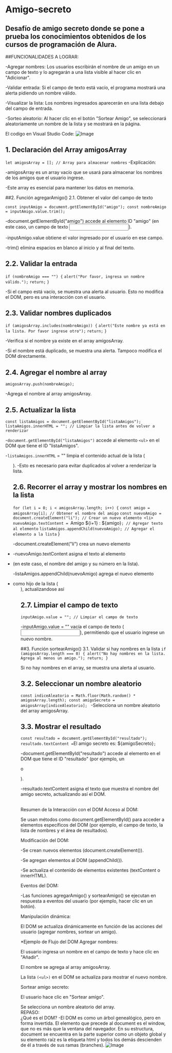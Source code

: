<h1>Amigo-secreto</h1> 
<h2>Desafío de amigo secreto donde se pone a prueba los conocimientos obtenidos de los cursos de programación de Alura.</h2>

##FUNCIONALIDADES A LOGRAR:

-Agregar nombres: Los usuarios escribirán el nombre de un amigo en un campo de texto y lo agregarán a una lista visible al hacer clic en "Adicionar".

-Validar entrada: Si el campo de texto está vacío, el programa mostrará una alerta pidiendo un nombre válido.

-Visualizar la lista: Los nombres ingresados aparecerán en una lista debajo del campo de entrada.

-Sorteo aleatorio: Al hacer clic en el botón "Sortear Amigo", se seleccionará aleatoriamente un nombre de la lista y se mostrará en la página.

El codigo en Visual Studio Code:
![Image](https://github.com/user-attachments/assets/aefbbdd6-e2ba-410e-beb9-8083526fa208)



## 1. Declaración del Array amigosArray


`let amigosArray = []; // Array para almacenar nombres`
-Explicación:

-amigosArray es un array vacío que se usará para almacenar los nombres de los amigos que el usuario ingrese.

-Este array es esencial para mantener los datos en memoria.

##2. Función agregarAmigo()
2.1. Obtener el valor del campo de texto

`const inputAmigo = document.getElementById("amigo");
const nombreAmigo = inputAmigo.value.trim();`

-document.getElementById("amigo") accede al elemento ID "amigo" (en este caso, un campo de texto <input>).

-inputAmigo.value obtiene el valor ingresado por el usuario en ese campo.

-trim() elimina espacios en blanco al inicio y al final del texto.

## 2.2. Validar la entrada

`if (nombreAmigo === "") {`
    `alert("Por favor, ingresa un nombre válido.");`
    `return;`
`}`

-Si el campo está vacío, se muestra una alerta al usuario. Esto no modifica el DOM, pero es una interacción con el usuario.

## 2.3. Validar nombres duplicados

`if (amigosArray.includes(nombreAmigo)) {`
    `alert("Este nombre ya está en la lista. Por favor ingrese otro");`
    `return;`
`}`

-Verifica si el nombre ya existe en el array amigosArray.

-Si el nombre está duplicado, se muestra una alerta. Tampoco modifica el DOM directamente.

## 2.4. Agregar el nombre al array

`amigosArray.push(nombreAmigo);`


-Agrega el nombre al array amigosArray.


## 2.5. Actualizar la lista 

`const listaAmigos = document.getElementById("listaAmigos");
listaAmigos.innerHTML = ""; // Limpiar la lista antes de volver a renderizar`


-`document.getElementById("listaAmigos")` accede al elemento `<ul>` en el DOM que tiene el ID "listaAmigos".

-`listaAmigos.innerHTML` = "" limpia el contenido actual de la lista (<ul>).
-Esto es necesario para evitar duplicados al volver a renderizar la lista.

## 2.6. Recorrer el array y mostrar los nombres en la lista

`for (let i = 0; i < amigosArray.length; i++) {`
    `const amigo = amigosArray[i]; // Obtener el nombre del amigo`
    `const nuevoAmigo = document.createElement("li"); // Crear un nuevo elemento <li>`
    `nuevoAmigo.textContent = `Amigo ${i+1} : ${amigo}`; // Agregar texto al elemento`
    `listaAmigos.appendChild(nuevoAmigo); // Agregar el elemento a la lista`
}


-document.createElement("li") crea un nuevo elemento <li> 

-nuevoAmigo.textContent asigna el texto al elemento <li> (en este caso, el nombre del amigo y su número en la lista).

-listaAmigos.appendChild(nuevoAmigo) agrega el nuevo elemento <li> como hijo de la lista (<ul>), actualizandose así

## 2.7. Limpiar el campo de texto
`
inputAmigo.value = ""; // Limpiar el campo de texto
`

-inputAmigo.value = "" vacía el campo de texto (<input>), permitiendo que el usuario ingrese un nuevo nombre.

##3. Función sortearAmigo()
3.1. Validar si hay nombres en la lista
`
if (amigosArray.length === 0) {
    alert("No hay nombres en la lista. Agrega al menos un amigo.");
    return;
}
`

Si no hay nombres en el array, se muestra una alerta al usuario. 

## 3.2. Seleccionar un nombre aleatorio

`const indiceAleatorio = Math.floor(Math.random() * amigosArray.length);
const amigoSecreto = amigosArray[indiceAleatorio];
`
-Selecciona un nombre aleatorio del array amigosArray.


## 3.3. Mostrar el resultado
`
const resultado = document.getElementById("resultado");
resultado.textContent = `El amigo secreto es: ${amigoSecreto}`;
`

-document.getElementById("resultado") accede al elemento en el DOM que tiene el ID "resultado" (por ejemplo, un <p> o <div>).

-resultado.textContent asigna el texto que muestra el nombre del amigo secreto, actualizando así el DOM.

<br>Resumen de la Interacción con el DOM
Acceso al DOM:

Se usan métodos como document.getElementById() para acceder a elementos específicos del DOM (por ejemplo, el campo de texto, la lista de nombres y el área de resultados).

Modificación del DOM:

-Se crean nuevos elementos (document.createElement()).

-Se agregan elementos al DOM (appendChild()).

-Se actualiza el contenido de elementos existentes (textContent o innerHTML).

Eventos del DOM:

-Las funciones agregarAmigo() y sortearAmigo() se ejecutan en respuesta a eventos del usuario (por ejemplo, hacer clic en un botón).

Manipulación dinámica:

El DOM se actualiza dinámicamente en función de las acciones del usuario (agregar nombres, sortear un amigo).

*Ejemplo de Flujo del DOM
Agregar nombres:

El usuario ingresa un nombre en el campo de texto y hace clic en "Añadir".

El nombre se agrega al array amigosArray.

La lista `(<ul>)` en el DOM se actualiza para mostrar el nuevo nombre.

Sortear amigo secreto:

El usuario hace clic en "Sortear amigo".

Se selecciona un nombre aleatorio del array.
<br>REPASO:
<br>¿Qué es el DOM?
-El DOM es como un árbol genealógico, pero en forma invertida. El elemento que precede al document es el window, que no es más que la ventana del navegador. En su estructura, document se encuentra en la parte superior como un objeto global y su elemento raíz es la etiqueta html y todos los demás descienden de él a través de sus ramas (branches).
![Image](https://github.com/user-attachments/assets/10885070-9137-4903-9de7-91f2c1b19214)

